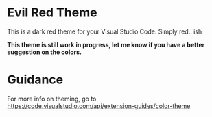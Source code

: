 # Evil Red Theme
This is a dark red theme for your Visual Studio Code. Simply red.. ish

<b>This theme is still work in progress, let me know if you have a better suggestion on the colors.</b>

# Guidance
For more info on theming, go to https://code.visualstudio.com/api/extension-guides/color-theme
